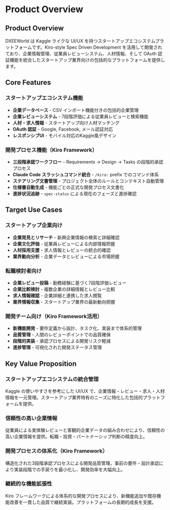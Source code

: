 # Product Overview

## Product Overview

DXEEWorld は Kaggle ライクな UI/UX を持つスタートアップエコシステムプラットフォームです。Kiro-style Spec Driven Development を活用して開発されており、企業情報管理、従業員レビューシステム、人材情報、そして OAuth 認証機能を統合したスタートアップ業界向けの包括的なプラットフォームを提供します。

## Core Features

### スタートアップエコシステム機能
- **企業データベース** - CSV インポート機能付きの包括的企業管理
- **企業レビューシステム** - 7段階評価による従業員レビューと検索機能
- **人材・求人情報** - スタートアップ向け人材マッチング
- **OAuth 認証** - Google, Facebook, メール認証対応
- **レスポンシブUI** - モバイル対応のKaggle風デザイン

### 開発プロセス機能（Kiro Framework）
- **三段階承認ワークフロー** - Requirements → Design → Tasks の段階的承認プロセス
- **Claude Code スラッシュコマンド統合** - `/kiro:` prefix でのコマンド体系
- **ステアリング文書管理** - プロジェクト全体のルールとコンテキスト自動管理
- **仕様書自動生成** - 機能ごとの正式な開発プロセス文書化
- **進捗状況追跡** - `spec-status` による現在のフェーズと進捗確認

## Target Use Cases

### スタートアップ企業向け
- **企業発見とリサーチ** - 新興企業情報の検索と詳細確認
- **企業文化評価** - 従業員レビューによる内部情報把握
- **人材採用支援** - 求人情報とレビューの統合的確認
- **業界動向分析** - 企業データとレビューによる市場把握

### 転職検討者向け
- **企業レビュー投稿** - 勤務経験に基づく7段階評価レビュー
- **企業比較検討** - 複数企業の詳細情報とレビュー比較
- **求人情報確認** - 企業詳細と連携した求人閲覧
- **業界情報収集** - スタートアップ業界の最新動向把握

### 開発チーム向け（Kiro Framework活用）
- **新機能開発** - 要件定義から設計、タスク化、実装まで体系的管理
- **品質管理** - 人間のレビューポイントでの品質確保
- **段階的実装** - 承認プロセスによる開発リスク軽減
- **進捗管理** - 可視化された開発ステータス管理

## Key Value Proposition

### スタートアップエコシステムの統合管理
Kaggle の使いやすさを参考にした UI/UX で、企業情報・レビュー・求人・人材情報を一元管理。スタートアップ業界特有のニーズに特化した包括的プラットフォームを提供。

### 信頼性の高い企業情報
従業員による実体験レビューと客観的企業データの組み合わせにより、信頼性の高い企業情報を提供。転職・投資・パートナーシップ判断の精度向上。

### 開発プロセスの体系化（Kiro Framework）
構造化された3段階承認プロセスによる開発品質管理。事前の要件・設計承認により実装段階での手戻りを最小化し、開発効率を大幅向上。

### 継続的な機能拡張性
Kiro フレームワークによる体系的な開発プロセスにより、新機能追加や既存機能改善を一貫した品質で継続実装。プラットフォームの長期的成長を支援。